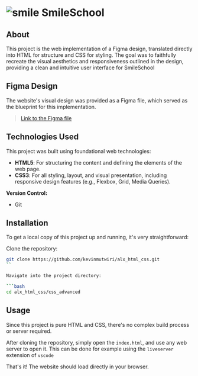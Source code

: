 # ![smile](https://github.com/user-attachments/assets/1a28c1e4-71e7-4977-a757-5352a95fb7e0) SmileSchool

## About

This project is the web implementation of a Figma design, translated directly into HTML for structure and CSS for styling. The goal was to faithfully recreate the visual aesthetics and responsiveness outlined in the design, providing a clean and intuitive user interface for SmileSchool

## Figma Design

The website's visual design was provided as a Figma file, which served as the blueprint for this implementation.

> [Link to the Figma file](https://www.figma.com/design/dyYL6Ku4WG7vsdpwvlcJZC/Homepage?node-id=3558-0&t=9ybDhI2uPxNMerIJ-0)


## Technologies Used

This project was built using foundational web technologies:

- **HTML5**: For structuring the content and defining the elements of the web page.
- **CSS3**: For all styling, layout, and visual presentation, including responsive design features (e.g., Flexbox, Grid, Media Queries).

**Version Control:**

- Git

## Installation

To get a local copy of this project up and running, it's very straightforward:

Clone the repository:

```bash
git clone https://github.com/kevinmutwiri/alx_html_css.git
``

Navigate into the project directory:

```bash
cd alx_html_css/css_advanced
```

## Usage

Since this project is pure HTML and CSS, there's no complex build process or server required.

After cloning the repository, simply open the `index.html`, and use any web server to open it. This can be done for example using the `liveserver` extension of `vscode`

That's it! The website should load directly in your browser.
